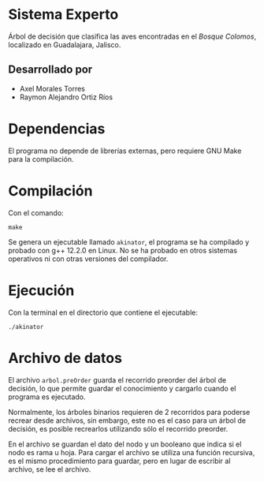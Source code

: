 # Sistema Experto
Árbol de decisión que clasifica las aves encontradas en el *Bosque Colomos*,
localizado en Guadalajara, Jalisco.

## Desarrollado por
- Axel Morales Torres
- Raymon Alejandro Ortiz Ríos

# Dependencias
El programa no depende de librerías externas, pero requiere GNU Make para la compilación.

# Compilación
Con el comando:
```console
make
```
Se genera un ejecutable llamado `akinator`, el programa se ha compilado y probado con g++ 12.2.0 en Linux. No se ha probado en otros sistemas operativos
ni con otras versiones del compilador.

# Ejecución
Con la terminal en el directorio que contiene el ejecutable:
```console
./akinator
```
# Archivo de datos
El archivo `arbol.preOrder` guarda el recorrido preorder del árbol de decisión, lo que permite guardar el conocimiento y cargarlo cuando el
programa es ejecutado.

Normalmente, los árboles binarios requieren de 2 recorridos para poderse recrear desde archivos, sin embargo, este no es el caso para un árbol
de decisión, es posible recrearlos utilizando sólo el recorrido preorder.

En el archivo se guardan el dato del nodo y un booleano que indica si el nodo es rama u hoja. Para cargar el archivo se utiliza una función recursiva,
es el mismo procedimiento para guardar, pero en lugar de escribir al archivo, se lee el archivo.
